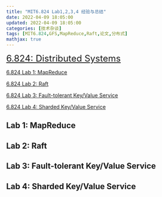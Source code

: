 ```yaml
---
title: "MIT6.824 Lab1,2,3,4 经验与总结"
date: 2022-04-09 18:05:00
updated: 2022-04-09 18:05:00
categories: [技术杂谈]
tags: [MIT6.824,GFS,MapReduce,Raft,论文,分布式]
mathjax: true
---
```




<font size=5px>[6.824: Distributed Systems](http://nil.csail.mit.edu/6.824/2020/)</font>

[6.824 Lab 1: MapReduce](http://nil.csail.mit.edu/6.824/2020/labs/lab-mr.html)

[6.824 Lab 2: Raft](http://nil.csail.mit.edu/6.824/2020/labs/lab-raft.html)

[6.824 Lab 3: Fault-tolerant Key/Value Service](http://nil.csail.mit.edu/6.824/2020/labs/lab-kvraft.html)

[6.824 Lab 4: Sharded Key/Value Service](http://nil.csail.mit.edu/6.824/2020/labs/lab-shard.html)



## Lab 1: MapReduce



## Lab 2: Raft





## Lab 3: Fault-tolerant Key/Value Service



## Lab 4: Sharded Key/Value Service

